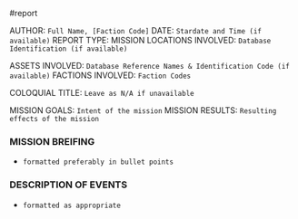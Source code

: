 #report

AUTHOR: `Full Name, [Faction Code]`
DATE: `Stardate and Time (if available)`
REPORT TYPE: MISSION
LOCATIONS INVOLVED: `Database Identification (if available)`

ASSETS INVOLVED: `Database Reference Names & Identification Code (if available)`
FACTIONS INVOLVED: `Faction Codes`

COLOQUIAL TITLE: `Leave as N/A if unavailable`

MISSION GOALS: `Intent of the mission`
MISSION RESULTS: `Resulting effects of the mission`

### MISSION BREIFING
- `formatted preferably in bullet points`
### DESCRIPTION OF EVENTS
- `formatted as appropriate`